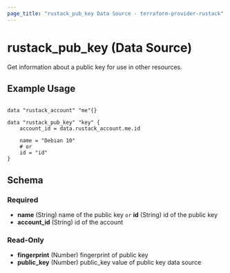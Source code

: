 ```yaml
---
page_title: "rustack_pub_key Data Source - terraform-provider-rustack"
---
```

# rustack_pub_key (Data Source)

Get information about a public key for use in other resources. 

## Example Usage

```hcl

data "rustack_account" "me"{}

data "rustack_pub_key" "key" {
    account_id = data.rustack_account.me.id
    
    name = "Debian 10"
    # or
    id = "id"
}

```

## Schema

### Required

- **name** (String) name of the public key `or` **id** (String) id of the public key
- **account_id** (String) id of the account

### Read-Only

- **fingerprint** (Number) fingerprint of public key
- **public_key** (Number) public_key value of public key data source

